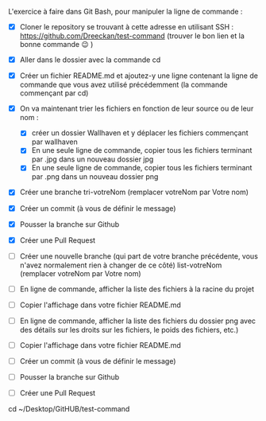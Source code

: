 L'exercice à faire dans Git Bash, pour manipuler la ligne de commande : 

- [x] Cloner le repository se trouvant à cette adresse en utilisant SSH : https://github.com/Dreeckan/test-command (trouver le bon lien et la bonne commande 😉 )
- [x] Aller dans le dossier avec la commande cd
- [x] Créer un fichier README.md et ajoutez-y une ligne contenant la ligne de commande que vous avez utilisé précédemment (la commande commençant par cd)
- [x] On va maintenant trier les fichiers en fonction de leur source ou de leur nom :
  * [x] créer un dossier Wallhaven et y déplacer les fichiers commençant par wallhaven
  * [x] En une seule ligne de commande, copier tous les fichiers terminant par .jpg dans un nouveau dossier jpg
  * [x] En une seule ligne de commande, copier tous les fichiers terminant par .png dans un nouveau dossier png
- [x] Créer une branche tri-votreNom (remplacer votreNom par Votre nom)
- [x] Créer un commit (à vous de définir le message)
- [x] Pousser la branche sur Github 
- [x] Créer une Pull Request

- [ ] Créer une nouvelle branche (qui part de votre branche précédente, vous n'avez normalement rien à changer de ce côté) list-votreNom (remplacer votreNom par Votre nom)
- [ ] En ligne de commande, afficher la liste des fichiers à la racine du projet
- [ ] Copier l'affichage dans votre fichier README.md

- [ ] En ligne de commande, afficher la liste des fichiers du dossier png avec des détails sur les droits sur les fichiers, le poids des fichiers, etc.)
- [ ] Copier l'affichage dans votre fichier README.md

- [ ] Créer un commit (à vous de définir le message)
- [ ] Pousser la branche sur Github 
- [ ] Créer une Pull Request





cd ~/Desktop/GitHUB/test-command
